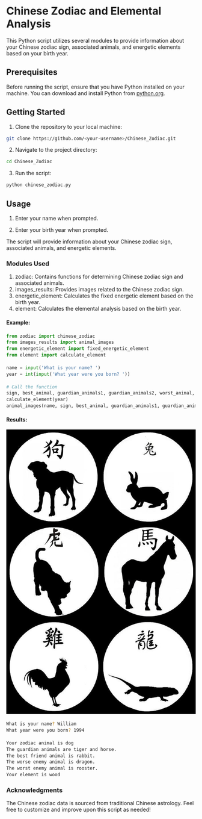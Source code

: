 # Chinese Zodiac and Elemental Analysis

This Python script utilizes several modules to provide information about your Chinese zodiac sign, associated animals, and energetic elements based on your birth year.

## Prerequisites

Before running the script, ensure that you have Python installed on your machine. You can download and install Python from [python.org](https://www.python.org/downloads/).

## Getting Started

1. Clone the repository to your local machine:

```bash
git clone https://github.com/<your-username>/Chinese_Zodiac.git
```
2. Navigate to the project directory:

```bash
cd Chinese_Zodiac
```
3. Run the script:

```bash
python chinese_zodiac.py
```
## Usage

1. Enter your name when prompted.

2. Enter your birth year when prompted.

The script will provide information about your Chinese zodiac sign, associated animals, and energetic elements.

### Modules Used
1. zodiac: Contains functions for determining Chinese zodiac sign and associated animals.
2. images_results: Provides images related to the Chinese zodiac sign.
3. energetic_element: Calculates the fixed energetic element based on the birth year.
4. element: Calculates the elemental analysis based on the birth year.

#### Example:
```python
from zodiac import chinese_zodiac
from images_results import animal_images
from energetic_element import fixed_energetic_element
from element import calculate_element

name = input('What is your name? ')
year = int(input('What year were you born? '))

# Call the function
sign, best_animal, guardian_animals1, guardian_animals2, worst_animal, worse_animal = chinese_zodiac(year)
calculate_element(year)
animal_images(name, sign, best_animal, guardian_animals1, guardian_animals2, worst_animal, worse_animal)
```
#### Results:
![results_will](William_results\William_results.jpg)

```bash
What is your name? William   
What year were you born? 1994

Your zodiac animal is dog
The guardian animals are tiger and horse.
The best friend animal is rabbit.
The worse enemy animal is dragon.
The worst enemy animal is rooster.
Your element is wood
```


### Acknowledgments
The Chinese zodiac data is sourced from traditional Chinese astrology.
Feel free to customize and improve upon this script as needed!